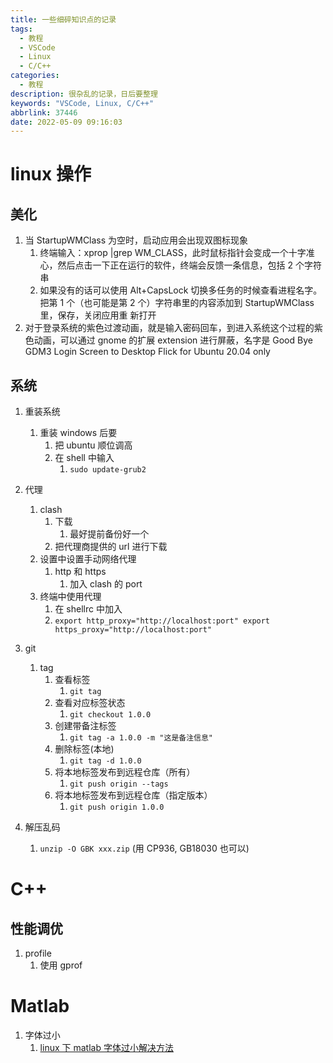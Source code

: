 ```yaml
---
title: 一些细碎知识点的记录
tags:
  - 教程
  - VSCode
  - Linux
  - C/C++
categories:
  - 教程
description: 很杂乱的记录，日后要整理
keywords: "VSCode, Linux, C/C++"
abbrlink: 37446
date: 2022-05-09 09:16:03
---
```


# linux 操作

## 美化

1. 当 StartupWMClass 为空时，启动应用会出现双图标现象
   1. 终端输入：xprop |grep WM_CLASS，此时鼠标指针会变成一个十字准心，然后点击一下正在运行的软件，终端会反馈一条信息，包括 2 个字符串
   2. 如果没有的话可以使用 Alt+CapsLock 切换多任务的时候查看进程名字。
      把第 1 个（也可能是第 2 个）字符串里的内容添加到 StartupWMClass 里，保存，关闭应用重
      新打开
2. 对于登录系统的紫色过渡动画，就是输入密码回车，到进入系统这个过程的紫色动画，可以通过 gnome 的扩展 extension 进行屏蔽，名字是 Good Bye GDM3 Login Screen to Desktop Flick for Ubuntu 20.04 only

## 系统

1. 重装系统
   1. 重装 windows 后要
      1. 把 ubuntu 顺位调高
      2. 在 shell 中输入
         1. `sudo update-grub2`
2. 代理
   1. clash
      1. 下载
         1. 最好提前备份好一个
      2. 把代理商提供的 url 进行下载
   2. 设置中设置手动网络代理
      1. http 和 https
         1. 加入 clash 的 port
   3. 终端中使用代理
      1. 在 shellrc 中加入
      2. `export http_proxy="http://localhost:port" export https_proxy="http://localhost:port"`
3. git

   1. tag
      1. 查看标签
         1. `git tag `
      2. 查看对应标签状态
         1. `git checkout 1.0.0`
      3. 创建带备注标签
         1. `git tag -a 1.0.0 -m "这是备注信息"`
      4. 删除标签(本地)
         1. `git tag -d 1.0.0`
      5. 将本地标签发布到远程仓库（所有）
         1. `git push origin --tags`
      6. 将本地标签发布到远程仓库（指定版本）
         1. `git push origin 1.0.0`

4. 解压乱码
   1. `unzip -O GBK xxx.zip` (用 CP936, GB18030 也可以)

# C++

## 性能调优

1. profile
   1. 使用 gprof

# Matlab

1. 字体过小
   1. [linux 下 matlab 字体过小解决方法](https://liupei.ink/index.php/2021/02/16/linux%E4%B8%8Bmatlab%E5%AD%97%E4%BD%93%E8%BF%87%E5%B0%8F%E8%A7%A3%E5%86%B3%E6%96%B9%E6%B3%95/)
